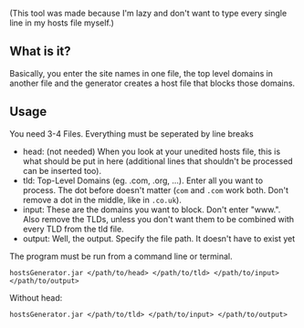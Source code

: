 (This tool was made because I'm lazy and don't want to type every single line in my hosts file myself.)

## What is it?

Basically, you enter the site names in one file, the top level domains in another file and the generator creates a host file that blocks those domains.

## Usage

You need 3-4 Files. Everything must be seperated by line breaks

* head: (not needed) When you look at your unedited hosts file, this is what should be put in here (additional lines that shouldn't be processed can be inserted too).
* tld: Top-Level Domains (eg. .com, .org, ...). Enter all you want to process. The dot before doesn't matter (`com` and `.com` work both. Don't remove a dot in the middle, like in `.co.uk`).
* input: These are the domains you want to block. Don't enter "www.". Also remove the TLDs, unless you don't want them to be combined with every TLD from the tld file.
* output: Well, the output. Specify the file path. It doesn't have to exist yet

The program must be run from a command line or terminal.

`hostsGenerator.jar </path/to/head> </path/to/tld> </path/to/input> </path/to/output>`

Without head:

`hostsGenerator.jar </path/to/tld> </path/to/input> </path/to/output>`
